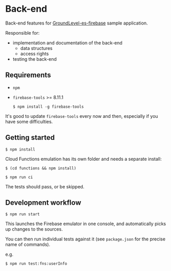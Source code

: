 # Back-end

Back-end features for [GroundLevel-es-firebase](https://github.com/akauppi/GroundLevel-es-firebase) sample application.

Responsible for:

- implementation and documentation of the back-end
   - data structures
   - access rights
- testing the back-end


## Requirements

- `npm`
- `firebase-tools` >= 8.11.1

   ```
   $ npm install -g firebase-tools
   ```

It's good to update `firebase-tools` every now and then, especially if you have some difficulties.

<!-- 
developed with:
- macOS 11.1
- node 15.x
- npx 7.x
- firebase CLI 9.2
-->

## Getting started

```
$ npm install
```

Cloud Functions emulation has its own folder and needs a separate install:

```
$ (cd functions && npm install)
```

```
$ npm run ci
```

The tests should pass, or be skipped.

## Development workflow

```
$ npm run start
```

This launches the Firebase emulator in one console, and automatically picks up changes to the sources.

You can then run individual tests against it (see `package.json` for the precise name of commands).

e.g. 

```
$ npm run test:fns:userInfo
```
